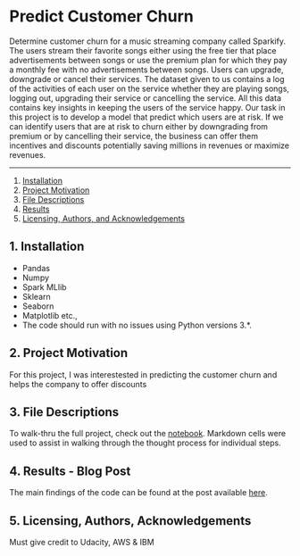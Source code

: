 # Predict Customer Churn

Determine customer churn for a music streaming company called Sparkify. The users stream their favorite songs either using the free tier that place advertisements between songs or use the premium plan for which they pay a monthly fee with no advertisements between songs. Users can upgrade, downgrade or cancel their services. The dataset given to us contains a log of the activities of each user on the service whether they are playing songs, logging out, upgrading their service or cancelling the service. All this data contains key insights in keeping the users of the service happy. Our task in this project is to develop a model that predict which users are at risk. If we can identify users that are at risk to churn either by downgrading from premium or by cancelling their service, the business can offer them incentives and discounts potentially saving millions in revenues or maximize revenues.

--------------------------------------
1. [Installation](#installation)
2. [Project Motivation](#motivation)
3. [File Descriptions](#files)
4. [Results](#results)
5. [Licensing, Authors, and Acknowledgements](#licensing)

## 1. Installation <a name="installation"></a>
- Pandas
- Numpy
- Spark MLlib
- Sklearn
- Seaborn
- Matplotlib etc.,
- The code should run with no issues using Python versions 3.*.

## 2. Project Motivation <a name="motivation"></a>
For this project, I was interestested in predicting the customer churn and helps the company to offer discounts

## 3. File Descriptions <a name="files"></a>  
To walk-thru the full project, check out the [notebook](Sparkify.ipynb).
Markdown cells were used to assist in walking through the thought process for individual steps.  

## 4. Results - Blog Post <a name="results"></a>
The main findings of the code can be found at the post available [here](blog.md).

## 5. Licensing, Authors, Acknowledgements<a name="licensing"></a>
Must give credit to Udacity, AWS & IBM

